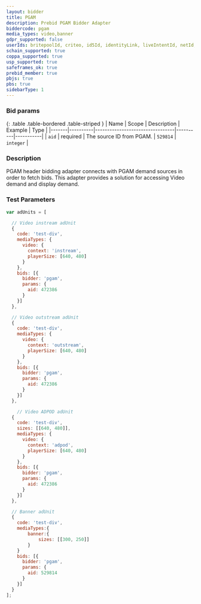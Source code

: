 ```yaml
---
layout: bidder
title: PGAM
description: Prebid PGAM Bidder Adapter
biddercode: pgam
media_types: video,banner
gdpr_supported: false
userIds: britepoolId, criteo, id5Id, identityLink, liveIntentId, netId, parrableId, pubCommonId, unifiedId
schain_supported: true
coppa_supported: true
usp_supported: true
safeframes_ok: true
prebid_member: true
pbjs: true
pbs: true
sidebarType: 1
---
```


### Bid params

{: .table .table-bordered .table-striped }
| Name  | Scope    | Description                     | Example  | Type      |
|-------|----------|---------------------------------|----------|-----------|
| `aid` | required | The source ID from PGAM.   | `529814` | `integer` |

### Description

PGAM header bidding adapter connects with PGAM demand sources in order to fetch bids.
This adapter provides a solution for accessing Video demand and display demand.

### Test Parameters

```javascript
var adUnits = [

  // Video instream adUnit
  {
    code: 'test-div',
    mediaTypes: {
      video: {
        context: 'instream',
        playerSize: [640, 480]
      }
    },
    bids: [{
      bidder: 'pgam',
      params: {
        aid: 472386
      }
    }]
  },

  // Video outstream adUnit
  {
    code: 'test-div',
    mediaTypes: {
      video: {
        context: 'outstream',
        playerSize: [640, 480]
      }
    },
    bids: [{
      bidder: 'pgam',
      params: {
        aid: 472386
      }
    }]
  },

    // Video ADPOD adUnit
  {
    code: 'test-div',
    sizes: [[640, 480]],
    mediaTypes: {
      video: {
        context: 'adpod',
        playerSize: [640, 480]            
      }
    },
    bids: [{
      bidder: 'pgam',
      params: {
        aid: 472386
      }
    }]
  },

  // Banner adUnit
  {
    code: 'test-div',
    mediaTypes:{
        banner:{
            sizes: [[300, 250]]
        }
    }
    bids: [{
      bidder: 'pgam',
      params: {
        aid: 529814
      }
    }]
  }
];
```
